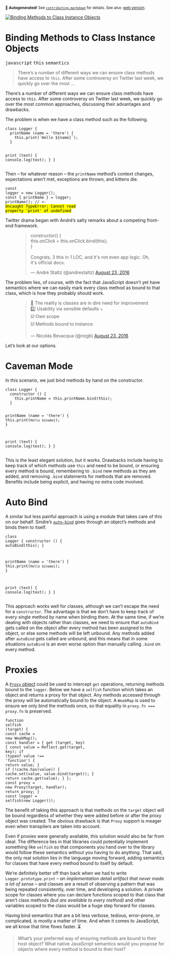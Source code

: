 <sub>&#x1F6A8; <strong>Autogenerated!</strong> See <a href="https://github.com/ponyfoo/articles/tree/noindex/contributing.markdown"><code>contributing.markdown</code></a> for details. See also: <a href="https://ponyfoo.com/articles/binding-methods-to-class-instance-objects">web version</a>.</sub>

<a href="https://ponyfoo.com/articles/binding-methods-to-class-instance-objects"><div><img src="https://i.imgur.com/mc5wsXD.jpg" alt="Binding Methods to Class Instance Objects"></div></a>

<h1>Binding Methods to Class Instance Objects</h1>

<p><kbd>javascript</kbd> <kbd>this</kbd> <kbd>semantics</kbd></p>

<blockquote><p>There&#x2019;s a number of different ways we can ensure class methods have access to <code>this</code>. After some controversy on Twitter last week, we quickly go over the most &#x2026;</p></blockquote>

<div><p>There&#x2019;s a number of different ways we can ensure class methods have access to <code class="md-code md-code-inline">this</code>. After some controversy on Twitter last week, we quickly go over the most common approaches, discussing their advantages and drawbacks.</p></div>

<blockquote></blockquote>

<div><p>The problem is when we have a class method such as the following.</p> <pre class="md-code-block"><code class="md-code md-lang-javascript"><span class="md-code-keyword">class</span> Logger {
  printName (name = <span class="md-code-string">&apos;there&apos;</span>) {
    <span class="md-code-keyword">this</span>.print(`Hello ${name}`);
  }

  print (text) {
    <span class="md-code-built_in">console</span>.log(text); 
  }
}
</code></pre> <p>Then &#x2013; for whatever reason &#x2013; the <code class="md-code md-code-inline">printName</code> method&#x2019;s context changes, expectations aren&#x2019;t met, exceptions are thrown, and kittens die.</p> <pre class="md-code-block"><code class="md-code md-lang-javascript"><span class="md-code-keyword">const</span> logger = <span class="md-code-keyword">new</span> Logger();
<span class="md-code-keyword">const</span> { printName } = logger;
printName();
<span class="md-code-comment">// &lt;- <mark class="md-mark md-code-mark">Uncaught TypeError: Cannot read property &apos;print&apos; of undefined</mark></span>
</code></pre> <p>Twitter drama began with Andr&#xE9;&#x2019;s salty remarks about a competing front-end framework.</p> <figure class="twitter-tweet-figure"><blockquote class="twitter-tweet"><p>constructor() {<br> this.onClick = this.onClick.bind(this);<br>}<br><br>Congrats, 3 this in 1 LOC, and it&apos;s not even app logic. Oh, it&apos;s official docs.</p>&#x2014; Andr&#xE9; Staltz (@andrestaltz) <a href="https://twitter.com/andrestaltz/status/768087662557274112">August 23, 2016</a></blockquote> </figure><p>The problem lies, of course, with the fact that JavaScript doesn&#x2019;t yet have semantics where we can easily mark every class method as bound to that class, which is how they probably should work.</p> <figure class="twitter-tweet-figure"><blockquote class="twitter-tweet"><p>&#x1F3C1; The reality is classes are in dire need for improvement<br>2&#xFE0F;&#x20E3; Usability via sensible defaults &#x2935;&#xFE0F;<br>&#x2611;&#xFE0F; Own scope<br>&#x2611;&#xFE0F; Methods bound to instance</p>&#x2014; Nicol&#xE1;s Bevacqua (@nzgb) <a href="https://twitter.com/nzgb/status/768152975676174336">August 23, 2016</a></blockquote> </figure><p>Let&#x2019;s look at our options.</p></div>

<div><h1 id="caveman-mode">Caveman Mode</h1> <p>In this scenario, we just bind methods by hand on the constructor.</p> <pre class="md-code-block"><code class="md-code md-lang-javascript"><span class="md-code-keyword">class</span> Logger {
  constructor () {
    <span class="md-code-keyword">this</span>.printName = <span class="md-code-keyword">this</span>.printName.bind(<span class="md-code-keyword">this</span>);
  }

  printName (name = <span class="md-code-string">&apos;there&apos;</span>) {
    <span class="md-code-keyword">this</span>.print(`Hello ${name}`);
  }

  print (text) {
    <span class="md-code-built_in">console</span>.log(text); 
  }
}
</code></pre> <p>This is the least elegant solution, but it works. Drawbacks include having to keep track of which methods use <code class="md-code md-code-inline">this</code> and need to be bound, or ensuring every method is bound, remembering to <code class="md-code md-code-inline">.bind</code> new methods as they are added, and removing <code class="md-code md-code-inline">.bind</code> statements for methods that are removed. Benefits include being explicit, and having no extra code involved.</p> <h1 id="auto-bind">Auto Bind</h1> <p>A similar but less painful approach is using a module that takes care of this on our behalf. Sindre&#x2019;s <a href="https://github.com/sindresorhus/auto-bind" target="_blank" aria-label="sindresorhus/auto-bind on GitHub"><code class="md-code md-code-inline">auto-bind</code></a> goes through an object&#x2019;s methods and binds them to itself.</p> <pre class="md-code-block"><code class="md-code md-lang-javascript"><span class="md-code-keyword">class</span> Logger {
  constructor () {
    autoBind(<span class="md-code-keyword">this</span>);
  }

  printName (name = <span class="md-code-string">&apos;there&apos;</span>) {
    <span class="md-code-keyword">this</span>.print(`Hello ${name}`);
  }

  print (text) {
    <span class="md-code-built_in">console</span>.log(text); 
  }
}
</code></pre> <p>This approach works well for classes, although we can&#x2019;t escape the need for a <code class="md-code md-code-inline">constructor</code>. The advantage is that we don&#x2019;t have to keep track of every single method by name when binding them. At the same time, if we&#x2019;re dealing with objects rather than classes, we need to ensure that <code class="md-code md-code-inline">autoBind</code> gets called on the object after every method has been assigned to the object, or else some methods will be left unbound. Any methods added after <code class="md-code md-code-inline">autoBind</code> gets called are unbound, and this means that in some situations <code class="md-code md-code-inline">autoBind</code> is an even worse option than manually calling <code class="md-code md-code-inline">.bind</code> on every method.</p> <h1 id="proxies">Proxies</h1> <p>A <a href="https://ponyfoo.com/articles/es6-proxies-in-depth" aria-label="ES6 Proxies in Depth on Pony Foo"><code class="md-code md-code-inline">Proxy</code> object</a> could be used to intercept <code class="md-code md-code-inline">get</code> operations, returning methods bound to the <code class="md-code md-code-inline">logger</code>. Below we have a <code class="md-code md-code-inline">selfish</code> function which takes an object and returns a proxy for that object. Any methods accessed through the proxy will be automatically bound to the object. A <code class="md-code md-code-inline">WeakMap</code> is used to ensure we only bind the methods once, so that equality in <code class="md-code md-code-inline">proxy.fn === proxy.fn</code> is preserved.</p> <pre class="md-code-block"><code class="md-code md-lang-javascript"><span class="md-code-function"><span class="md-code-keyword">function</span> <span class="md-code-title">selfish</span> <span class="md-code-params">(target)</span> </span>{
  <span class="md-code-keyword">const</span> cache = <span class="md-code-keyword">new</span> WeakMap();
  <span class="md-code-keyword">const</span> handler = {
    get (target, key) {
      <span class="md-code-keyword">const</span> value = Reflect.get(target, key);
      <span class="md-code-keyword">if</span> (<span class="md-code-keyword">typeof</span> value !== <span class="md-code-string">&apos;function&apos;</span>) {
        <span class="md-code-keyword">return</span> value;
      }
      <span class="md-code-keyword">if</span> (!cache.has(value)) {
        cache.set(value, value.bind(target));
      }
      <span class="md-code-keyword">return</span> cache.get(value);
    }
  };
  <span class="md-code-keyword">const</span> proxy = <span class="md-code-keyword">new</span> Proxy(target, handler);
  <span class="md-code-keyword">return</span> proxy;
}
<span class="md-code-keyword">const</span> logger = selfish(<span class="md-code-keyword">new</span> Logger());
</code></pre> <p>The benefit of taking this approach is that methods on the <code class="md-code md-code-inline">target</code> object will be bound regardless of whether they were added before or after the proxy object was created. The obvious drawback is that <code class="md-code md-code-inline">Proxy</code> support is meager even when transpilers are taken into account.</p> <p>Even if proxies were generally available, this solution would also be far from ideal. The difference lies in that libraries could potentially implement something like <code class="md-code md-code-inline">selfish</code> so that components you hand over to the library would follow these semantics without you having to do anything. That said, the only real solution lies in the language moving forward, adding semantics for classes that have every method bound to itself by default.</p> <p>We&#x2019;re definitely better off than back when we had to write <code class="md-code md-code-inline">Logger.prototype.print</code> <em>&#x2013; an implementation detail artifact that never made a lot of sense &#x2013;</em> and classes are a result of observing a pattern that was being repeated consistently, over time, and developing a solution. A private scope for classes where you can declare functions scoped to that class that aren&#x2019;t class methods <em>(but are available to every method)</em> and other variables scoped to the class would be a huge step forward for classes.</p> <p>Having bind semantics that are a bit less verbose, tedious, error-prone, or complicated, is mostly a matter of time. And when it comes to JavaScript, we all know that time flows faster. &#x23F3;</p> <blockquote> <p>What&#x2019;s your preferred way of ensuring methods are bound to their host object? What native JavaScript semantics would you propose for objects where every method is bound to their host?</p> </blockquote></div>
